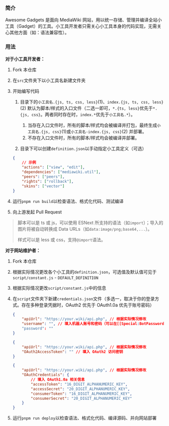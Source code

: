 ### 简介

Awesome Gadgets 是面向 MediaWiki 网站，用以统一存储、管理并编译全站小工具（Gadget）的工具。小工具开发者只需关心小工具本身的代码实现，无需关心其他方面（如：语法兼容性）。

### 用法

**对于小工具开发者：**

1. Fork 本仓库

2. 在`src`文件夹下以小工具名新建文件夹

3. 开始编写代码

    1. 目录下的`小工具名.{js, ts, css, less}`(1)、`index.{js, ts, css, less}`(2) 默认为脚本/样式的入口文件（二选一即可，`*.{ts, less}`优先于`*.{js, css}`。两者同时存在时，`index.*`优先于`小工具名.*`）。

        1. 当存在入口文件时，所有的脚本/样式均会被编译并打包，最终生成`小工具名.{js, css}`(1)或`小工具名-index.{js, css}`(2) 并部署。
        2. 不存在入口文件时，所有的脚本/样式均会被编译并部署。

    2. 目录下可以创建`definition.json`以手动指定小工具定义（可选）

    ```json
    {
    	// 示例
    	"actions": ["view", "edit"],
    	"dependencies": ["mediawiki.util"],
    	"peers": ["peers"],
    	"rights": ["rollback"],
    	"skins": ["vector"]
    }
    ```

4. 运行`pnpm run build`以检查语法、格式化代码、测试编译

5. 向上游发起 Pull Request

> 脚本可以是 ts 或 js，可以使用 ESNext 所支持的语法（如`import`）；导入的图片将被自动转换成 Data URLs（如`data:image/png;base64,...`）。
>
> 样式可以是 less 或 css，支持`@import`语法。

**对于网站维护者：**

1. Fork 本仓库

2. 根据实际情况更改各个小工具的`definition.json`，可选值及默认值可见于`script/constant.js` - `DEFAULT_DEFINITION`

3. 根据实际情况更改`script/constant.js`中的信息

4. 在`script`文件夹下新建`credentials.json`文件（多选一，取决于你的登录方式。存在多种登录凭据时，OAuth2 优先于 OAuth1.0a 优先于账号密码）

    ```json
    {
    	"apiUrl": "https://your.wiki/api.php", // 根据实际情况修改
    	"username": "", // 填入机器人账号和密码（可以在[[Special:BotPasswords]]获取）
    	"password": ""
    }
    ```

    ```json
    {
    	"apiUrl": "https://your.wiki/api.php", // 根据实际情况修改
    	"OAuth2AccessToken": "" // 填入 OAuth2 访问密钥
    }
    ```

    ```json
    {
    	"apiUrl": "https://your.wiki/api.php", // 根据实际情况修改
    	"OAuthCredentials": {
    		// 填入 OAuth1.0a 相关信息
    		"accessToken": "16_DIGIT_ALPHANUMERIC_KEY",
    		"accessSecret": "20_DIGIT_ALPHANUMERIC_KEY",
    		"consumerToken": "16_DIGIT_ALPHANUMERIC_KEY",
    		"consumerSecret": "20_DIGIT_ALPHANUMERIC_KEY"
    	}
    }
    ```

5. 运行`pnpm run deploy`以检查语法、格式化代码、编译源码、并向网站部署
